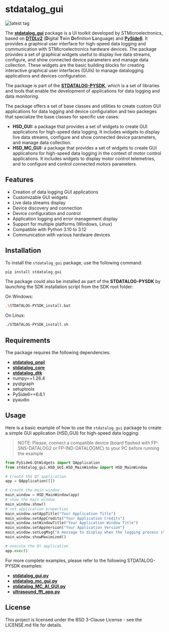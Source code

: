 # stdatalog_gui

![latest tag](https://img.shields.io/github/v/tag/STMicroelectronics/stdatalog_gui.svg?color=brightgreen)

The **[stdatalog_gui](https://github.com/STMicroelectronics/stdatalog_gui)** package is a UI toolkit developed by STMicroelectronics, based on **[DTDLv2](https://github.com/Azure/opendigitaltwins-dtdl/blob/master/DTDL/v2/DTDL.v2.md)** (**D**igital **T**win **D**efinition **L**anguage) and **[PySide6](https://pypi.org/project/PySide6/)**. It provides a graphical user interface for high-speed data logging and communication with STMicroelectronics hardware devices. The package provides a set of graphical widgets useful to display live data streams, configure, and show connected device parameters and manage data collection. These widgets are the basic building blocks for creating interactive graphical user interfaces (GUIs) to manage datalogging applications and devices configuration.

The package is part of the **[STDATALOG-PYSDK](https://github.com/STMicroelectronics/stdatalog-pysdk)**, which is a set of libraries and tools that enable the development of applications for data logging and data monitoring.

The package offers a set of base classes and utilities to create custom GUI applications for data logging and device configuration and two packeges that specialize the base classes for specific use cases:
- **HSD_GUI:** a package that provides a set of widgets to create GUI applications for high-speed data logging. It includes widgets to display live data streams, configure and show connected device parameters, and manage data collection.
- **HSD_MC_GUI:** a package that provides a set of widgets to create GUI applications for high-speed data logging in the context of motor control applications. It includes widgets to display motor control telemetries, and to configure and control connected motors parameters.

## Features

- Creation of data logging GUI applications
- Customizable GUI widgets
- Live data streams display
- Device discovery and connection
- Device configuration and control
- Application logging and error management display
- Support for multiple platforms (Windows, Linux)
- Compatible with Python 3.10 to 3.12
- Communication with various hardware devices

## Installation

To install the `stdatalog_gui` package, use the following command:

```sh
pip install stdatalog_gui
```

The package could also be installed as part of the **STDATALOG-PYSDK** by launching the SDK installation script from the SDK root folder:

On Windows:
```sh
.\STDATALOG-PYSDK_install.bat
```

On Linux:
```sh
./STDATALOG-PYSDK_install.sh
```

## Requirements
The package requires the following dependencies:

- **[stdatalog_pnpl](https://github.com/STMicroelectronics/stdatalog_pnpl)**
- **[stdatalog_core](https://github.com/STMicroelectronics/stdatalog_core)**
- **[stdatalog_dtk](https://github.com/STMicroelectronics/stdatalog_dtk)**
- numpy==1.26.4
- pyqtgraph
- setuptools
- PySide6==6.6.1
- pyaudio

## Usage
Here is a basic example of how to use the `stdatalog_gui` package to create a simple GUI application (HSD_GUI) for high-speed data logging:
> NOTE: Please, connect a compatible device (board flashed with FP-SNS-DATALOG2 or FP-IND-DATALOGMC) to your PC before running the example 

```python
from PySide6.QtWidgets import QApplication
from stdatalog_gui.HSD_GUI.HSD_MainWindow import HSD_MainWindow

# Create the Qt application
app = QApplication([])

# Create the main window
main_window = HSD_MainWindow(app)
# show the main window
main_window.show()
# set application properties
main_window.setAppTitle("Your Application Title")
main_window.setAppCredits("Your Application Credits")
main_window.setWindowTitle("Your Application Window Title")
main_window.setAppVersion("Your Application Version")
main_window.setLogMsg("A message to display when the logging process starts")
main_window.showMaximized()

# execute the Qt application
app.exec()
```
For more complete examples, please refer to the following STDATALOG-PYSDK examples:
- **[stdatalog_gui.py](https://github.com/STMicroelectronics/stdatalog_examples/blob/main/gui_applications/stdatalog/GUI/stdatalog_gui.py)**
- **[stdatalog_mc_gui.py](https://github.com/STMicroelectronics/stdatalog_examples/blob/main/gui_applications/stdatalog_mc/Datalog/stdatalog_MC_GUI.py)**
- **[stdatalog_MC_AI_GUI.py](https://github.com/STMicroelectronics/stdatalog_examples/blob/main/gui_applications/stdatalog_mc/AI/stdatalog_MC_AI_GUI.py)**
- **[ultrasound_fft_app.py](https://github.com/STMicroelectronics/stdatalog_examples/blob/main/gui_applications/stdatalog_ultrasound_fft/ultrasound_fft_app.py)**

## License
This project is licensed under the BSD 3-Clause License - see the LICENSE.md file for details.
